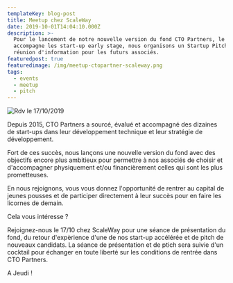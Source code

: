 ```yaml
---
templateKey: blog-post
title: Meetup chez ScaleWay
date: 2019-10-01T14:04:10.000Z
description: >-
  Pour le lancement de notre nouvelle version du fond CTO Partners, le fond qui
  accompagne les start-up early stage, nous organisons un Startup Pitch et une
  réunion d'information pour les futurs associés.
featuredpost: true
featuredimage: /img/meetup-ctopartner-scaleway.png
tags:
  - events
  - meetup
  - pitch
---
```

![Rdv le 17/10/2019](/img/meetup-ctopartner-scaleway.png "Meetup chez ScaleWay")

Depuis 2015,  CTO Partners a sourcé, évalué et accompagné des dizaines de start-ups dans leur développement technique et leur stratégie de développement.

Fort de ces succès, nous lançons une nouvelle version du fond avec des objectifs encore plus ambitieux pour permettre à nos associés de choisir et d'accompagner physiquement et/ou financièrement celles qui sont les plus prometteuses.

En nous rejoignons, vous vous donnez l'opportunité de rentrer au capital de jeunes pousses et de participer directement à leur succès pour en faire les licornes de demain.

Cela vous intéresse ? 

Rejoignez-nous le 17/10 chez ScaleWay pour une séance de présentation du fond, du retour d'expèrience d'une de nos start-up accélérée et de pitch de nouveaux candidats. La séance de présentation et de ptich sera suivie d'un cocktail pour échanger en toute liberté sur les conditions de rentrée dans CTO Partners.



A Jeudi !
